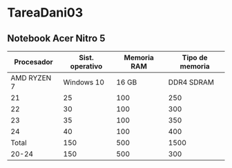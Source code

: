 # TareaDani03

## Notebook Acer Nitro 5

| Procesador | Sist. operativo | Memoria RAM | Tipo de memoria |
|----------- |---------------- |--------- |-------------- |
| AMD RYZEN 7 | Windows 10 | 16 GB | DDR4 SDRAM |
| 21 | 25 | 100 | 250 |
| 22 | 30 | 100 | 300 |
| 23 | 35 | 100 | 350 |
| 24 | 40 | 100 | 400 |
| Total | 150 | 500 | 1500 |
| 20-24 | 150 | 500 | 300 |
